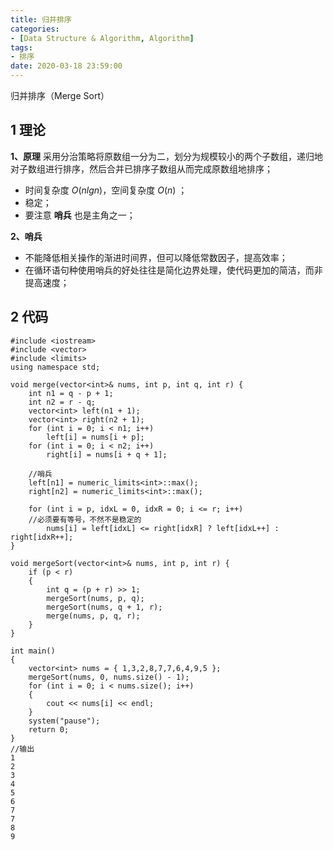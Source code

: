 ```yaml
---
title: 归并排序
categories:
- [Data Structure & Algorithm, Algorithm]
tags:
- 排序
date: 2020-03-18 23:59:00
---
```


归并排序（Merge Sort）
<!--more-->
## 1 理论
**1、原理**
采用分治策略将原数组一分为二，划分为规模较小的两个子数组，递归地对子数组进行排序，然后合并已排序子数组从而完成原数组地排序；

- 时间复杂度 $O(nlgn)$，空间复杂度 $O(n)$ ；
- 稳定；
- 要注意 **哨兵** 也是主角之一；

**2、哨兵**

- 不能降低相关操作的渐进时间界，但可以降低常数因子，提高效率；
- 在循环语句种使用哨兵的好处往往是简化边界处理，使代码更加的简洁，而非提高速度；
## 2 代码
```
#include <iostream>
#include <vector>
#include <limits>
using namespace std;

void merge(vector<int>& nums, int p, int q, int r) {
	int n1 = q - p + 1;
	int n2 = r - q;
	vector<int> left(n1 + 1);
	vector<int> right(n2 + 1);
	for (int i = 0; i < n1; i++)
		left[i] = nums[i + p];
	for (int i = 0; i < n2; i++)
		right[i] = nums[i + q + 1];

	//哨兵
	left[n1] = numeric_limits<int>::max();
	right[n2] = numeric_limits<int>::max();

	for (int i = p, idxL = 0, idxR = 0; i <= r; i++)
	//必须要有等号，不然不是稳定的
		nums[i] = left[idxL] <= right[idxR] ? left[idxL++] : right[idxR++];
}

void mergeSort(vector<int>& nums, int p, int r) {
	if (p < r)
	{
		int q = (p + r) >> 1;
		mergeSort(nums, p, q);
		mergeSort(nums, q + 1, r);
		merge(nums, p, q, r);
	}
}

int main()
{
	vector<int> nums = { 1,3,2,8,7,7,6,4,9,5 };
	mergeSort(nums, 0, nums.size() - 1);
	for (int i = 0; i < nums.size(); i++)
	{
		cout << nums[i] << endl;
	}
	system("pause");
    return 0;
}
//输出
1
2
3
4
5
6
7
7
8
9
```